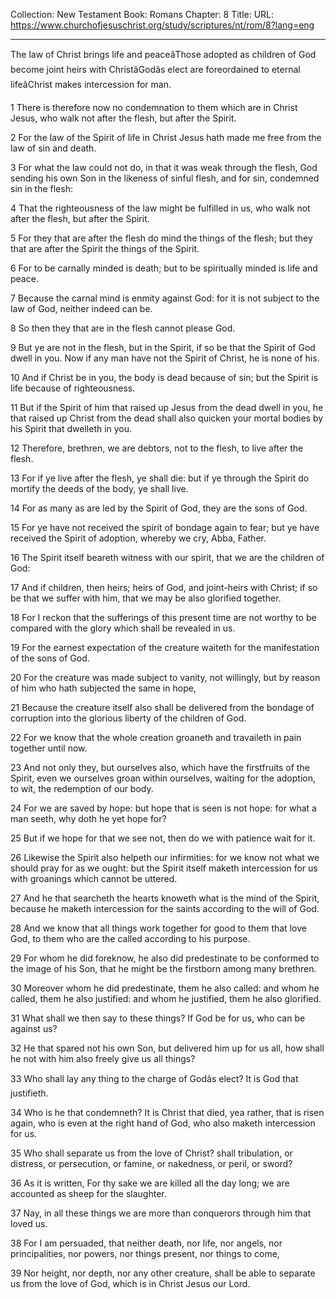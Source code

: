Collection: New Testament
Book: Romans
Chapter: 8
Title: 
URL: https://www.churchofjesuschrist.org/study/scriptures/nt/rom/8?lang=eng

---

The law of Christ brings life and peaceâThose adopted as children of God become joint heirs with ChristâGodâs elect are foreordained to eternal lifeâChrist makes intercession for man.

1 There is therefore now no condemnation to them which are in Christ Jesus, who walk not after the flesh, but after the Spirit.

2 For the law of the Spirit of life in Christ Jesus hath made me free from the law of sin and death.

3 For what the law could not do, in that it was weak through the flesh, God sending his own Son in the likeness of sinful flesh, and for sin, condemned sin in the flesh:

4 That the righteousness of the law might be fulfilled in us, who walk not after the flesh, but after the Spirit.

5 For they that are after the flesh do mind the things of the flesh; but they that are after the Spirit the things of the Spirit.

6 For to be carnally minded is death; but to be spiritually minded is life and peace.

7 Because the carnal mind is enmity against God: for it is not subject to the law of God, neither indeed can be.

8 So then they that are in the flesh cannot please God.

9 But ye are not in the flesh, but in the Spirit, if so be that the Spirit of God dwell in you. Now if any man have not the Spirit of Christ, he is none of his.

10 And if Christ be in you, the body is dead because of sin; but the Spirit is life because of righteousness.

11 But if the Spirit of him that raised up Jesus from the dead dwell in you, he that raised up Christ from the dead shall also quicken your mortal bodies by his Spirit that dwelleth in you.

12 Therefore, brethren, we are debtors, not to the flesh, to live after the flesh.

13 For if ye live after the flesh, ye shall die: but if ye through the Spirit do mortify the deeds of the body, ye shall live.

14 For as many as are led by the Spirit of God, they are the sons of God.

15 For ye have not received the spirit of bondage again to fear; but ye have received the Spirit of adoption, whereby we cry, Abba, Father.

16 The Spirit itself beareth witness with our spirit, that we are the children of God:

17 And if children, then heirs; heirs of God, and joint-heirs with Christ; if so be that we suffer with him, that we may be also glorified together.

18 For I reckon that the sufferings of this present time are not worthy to be compared with the glory which shall be revealed in us.

19 For the earnest expectation of the creature waiteth for the manifestation of the sons of God.

20 For the creature was made subject to vanity, not willingly, but by reason of him who hath subjected the same in hope,

21 Because the creature itself also shall be delivered from the bondage of corruption into the glorious liberty of the children of God.

22 For we know that the whole creation groaneth and travaileth in pain together until now.

23 And not only they, but ourselves also, which have the firstfruits of the Spirit, even we ourselves groan within ourselves, waiting for the adoption, to wit, the redemption of our body.

24 For we are saved by hope: but hope that is seen is not hope: for what a man seeth, why doth he yet hope for?

25 But if we hope for that we see not, then do we with patience wait for it.

26 Likewise the Spirit also helpeth our infirmities: for we know not what we should pray for as we ought: but the Spirit itself maketh intercession for us with groanings which cannot be uttered.

27 And he that searcheth the hearts knoweth what is the mind of the Spirit, because he maketh intercession for the saints according to the will of God.

28 And we know that all things work together for good to them that love God, to them who are the called according to his purpose.

29 For whom he did foreknow, he also did predestinate to be conformed to the image of his Son, that he might be the firstborn among many brethren.

30 Moreover whom he did predestinate, them he also called: and whom he called, them he also justified: and whom he justified, them he also glorified.

31 What shall we then say to these things? If God be for us, who can be against us?

32 He that spared not his own Son, but delivered him up for us all, how shall he not with him also freely give us all things?

33 Who shall lay any thing to the charge of Godâs elect? It is God that justifieth.

34 Who is he that condemneth? It is Christ that died, yea rather, that is risen again, who is even at the right hand of God, who also maketh intercession for us.

35 Who shall separate us from the love of Christ? shall tribulation, or distress, or persecution, or famine, or nakedness, or peril, or sword?

36 As it is written, For thy sake we are killed all the day long; we are accounted as sheep for the slaughter.

37 Nay, in all these things we are more than conquerors through him that loved us.

38 For I am persuaded, that neither death, nor life, nor angels, nor principalities, nor powers, nor things present, nor things to come,

39 Nor height, nor depth, nor any other creature, shall be able to separate us from the love of God, which is in Christ Jesus our Lord.
